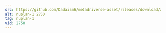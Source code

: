 ```yaml
---
src: https://github.com/Dadaism6/metadriverse-asset/releases/download/assetsv1.0.1/nuplan-1_2750.mp4
alt: nuplan-1_2750
tag: nuplan-1
vid: 2750
---
```

